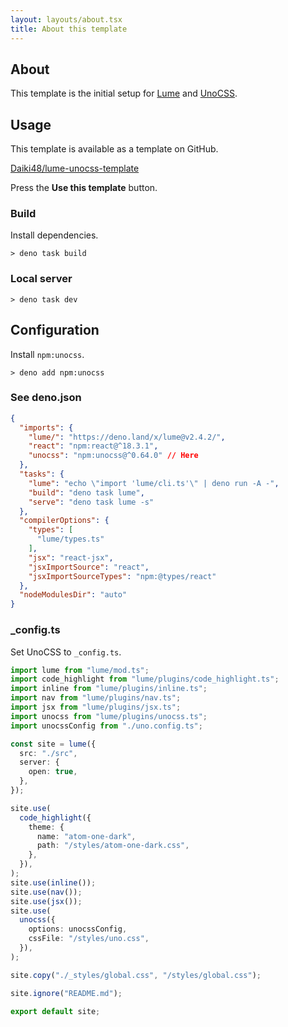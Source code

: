 ```yaml
---
layout: layouts/about.tsx
title: About this template
---
```


## About

This template is the initial setup for [Lume](https://lume.land) and
[UnoCSS](https://unocss.dev).

## Usage

This template is available as a template on GitHub.

[Daiki48/lume-unocss-template](https://github.com/Daiki48/lume-unocss-template)

Press the **Use this template** button.

### Build

Install dependencies.

```shell
> deno task build
```

### Local server

```shell
> deno task dev
```

## Configuration

Install `npm:unocss`.

```shell
> deno add npm:unocss
```

### See deno.json

```json
{
  "imports": {
    "lume/": "https://deno.land/x/lume@v2.4.2/",
    "react": "npm:react@^18.3.1",
    "unocss": "npm:unocss@^0.64.0" // Here
  },
  "tasks": {
    "lume": "echo \"import 'lume/cli.ts'\" | deno run -A -",
    "build": "deno task lume",
    "serve": "deno task lume -s"
  },
  "compilerOptions": {
    "types": [
      "lume/types.ts"
    ],
    "jsx": "react-jsx",
    "jsxImportSource": "react",
    "jsxImportSourceTypes": "npm:@types/react"
  },
  "nodeModulesDir": "auto"
}
```

### _config.ts

Set UnoCSS to `_config.ts`.

```ts
import lume from "lume/mod.ts";
import code_highlight from "lume/plugins/code_highlight.ts";
import inline from "lume/plugins/inline.ts";
import nav from "lume/plugins/nav.ts";
import jsx from "lume/plugins/jsx.ts";
import unocss from "lume/plugins/unocss.ts";
import unocssConfig from "./uno.config.ts";

const site = lume({
  src: "./src",
  server: {
    open: true,
  },
});

site.use(
  code_highlight({
    theme: {
      name: "atom-one-dark",
      path: "/styles/atom-one-dark.css",
    },
  }),
);
site.use(inline());
site.use(nav());
site.use(jsx());
site.use(
  unocss({
    options: unocssConfig,
    cssFile: "/styles/uno.css",
  }),
);

site.copy("./_styles/global.css", "/styles/global.css");

site.ignore("README.md");

export default site;
```
